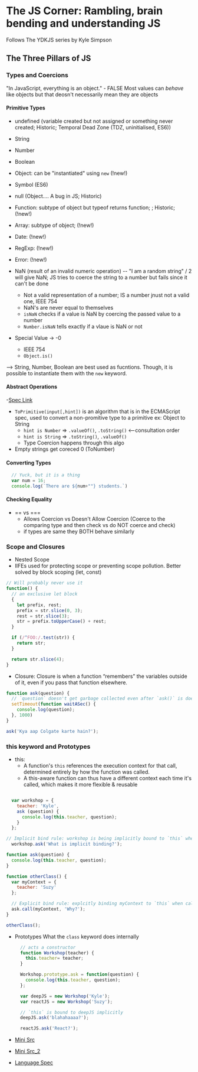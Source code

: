 # The JS Corner: Rambling, brain bending and understanding JS

Follows The YDKJS series by Kyle Simpson

## The Three Pillars of JS

### Types and Coercions

"In JavaScript, everything is an object." - FALSE
Most values can _behave_ like objects but that deosn't necessarily mean they are objects

#### Primitive Types

- undefined (variable created but not assigned or something never created; Historic; Temporal Dead Zone (TDZ, uninitialised, ES6))
- String
- Number
- Boolean
- Object: can be "instantiated" using `new` (!new!)
- Symbol (ES6)

- null (Object.... A bug in JS; Historic)
- Function: subtype of object but typeof returns function; ; Historic; (!new!)
- Array: subtype of object; (!new!)
- Date: (!new!)
- RegExp: (!new!)
- Error: (!new!)

- NaN (result of an invalid numeric operation) -- "I am a random string" / 2 will give NaN; JS tries to coerce the string to a number but fails since it can't be done
  - Not a valid representation of a number; IS a number jnust not a valid one, IEEE 754
  - NaN's are never equal to themselves
  - `isNaN` checks if a value is NaN by coercing the passed value to a number
  - `Number.isNaN` tells exactly if a vlaue is NaN or not

- Special Value -> -0
  - IEEE 754
  - `Object.is()`

--> String, Number, Boolean are best used as fucntions. Though, it is possible to instantiate them with the `new` keyword.

#### Abstract Operations

-[Spec Link](https://www.ecma-international.org/ecma-262/9.0/index.html#sec-abstract-operations)

- `ToPrimitive(input[,hint])` is an algorithm that is in the ECMAScript spec, used to convert a non-promitive type to a primitive ex: Object to String
  - `hint is Number` => `.valueOf()`, `.toString()` <--consultation order
  - `hint is String` => `.toString()`, `.valueOf()`
  - Type Coercion happens through this algo
- Empty strings get coreced 0 (ToNumber)

#### Converting Types

```javascript
  // Yuck, but it is a thing
  var num = 16;
  console.log(`There are ${num+""} students.`)
```

#### Checking Equality

- == vs ===
  - Allows Coercion vs Doesn't Allow Coercion (Coerce to the comparing type and then check vs do NOT coerce and check)
  - if types are same they BOTH behave similarly

### Scope and Closures

- Nested Scope
- IIFEs used for protecting scope or preventing scope pollution. Better solved by block scoping (let, const)

```javascript
// Will probably never use it
function() {
  // an exclusive let block
  {
    let prefix, rest;
    prefix = str.slice(0, 3);
    rest = str.slice(3);
    str = prefix.toUpperCase() + rest;
  }

  if (/^FOO:/.test(str)) {
    return str;
  }

  return str.slice(4);
}
```

- Closure: Closure is when a function “remembers” the variables outside of it, even if you pass that function elsewhere.

```javascript
function ask(question) {
  // `question` doesn't get garbage collected even after `ask()` is doen running since `question` is still being referred by `waitASec` and hence keeping the closure alive
  setTimeout(function waitASec() {
    console.log(question);
  }, 1000)
}

ask('Kya aap Colgate karte hain?');
```

### this keyword and Prototypes

- this:
  - A function's `this` references the execution context for that call, determined entirely by how the function was called.
  - A this-aware function can thus have a different context each time it's called, which makes it more flexible & reusable

```javascript

  var workshop = {
    teacher: 'Kyle',
    ask (question) {
      console.log(this.teacher, question);
    }
  };

// Implicit bind rule: workshop is being implicitly bound to `this` when calling `ask` on `workshop`
  workshop.ask('What is implicit binding?');
```

```javascript
function ask(question) {
  console.log(this.teacher, question);
}

function otherClass() {
  var myContext = {
    teacher: 'Suzy'
  };

  // Explicit bind rule: explcitly binding myContext to `this` when calling `ask`
  ask.call(myContext, 'Why?');
}

otherClass();
```

- Prototypes
  What the `class` keyword does internally

  ```javascript
    // acts a constructor
    function Workshop(teacher) {
      this.teacher= teacher;
    }

    Workshop.prototype.ask = function(question) {
      console.log(this.teacher, question);
    };

    var deepJS = new Workshop('Kyle');
    var reactJS = new Workshop('Suzy');

    // `this` is bound to deepJS implicitly
    deepJS.ask('blahahaaaa?');

    reactJS.ask('React?');
  ```

- [Mini Src](https://static.frontendmasters.com/resources/2019-05-08-getting-into-javascript/getting-into-javascript.pdf)
- [Mini Src_2](https://static.frontendmasters.com/resources/2019-03-07-deep-javascript-v2/deep-js-foundations-v2.pdf)
- [Language Spec](https://www.ecma-international.org/ecma-262/9.0/index.html#Title)
